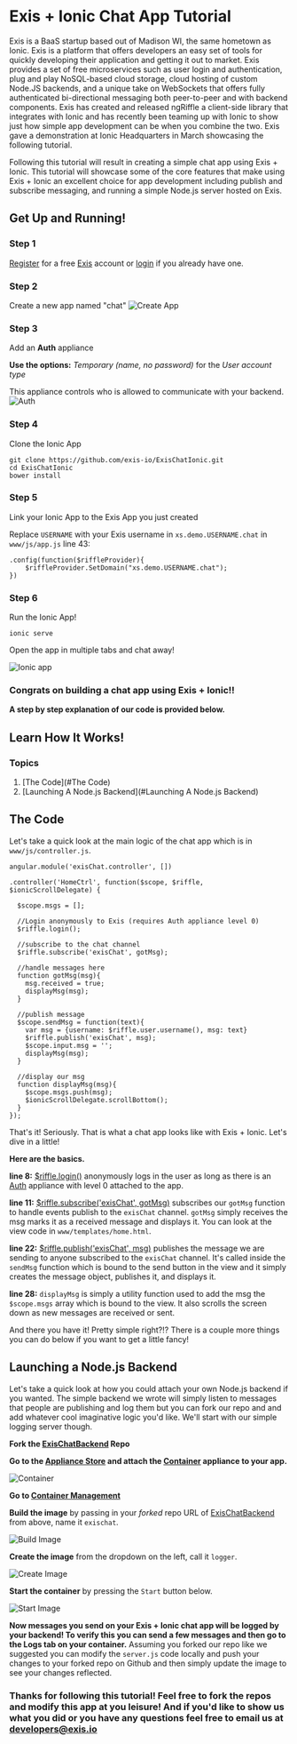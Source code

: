 # Exis + Ionic Chat App Tutorial

Exis is a BaaS startup based out of Madison WI, the same hometown as Ionic. Exis is a platform that offers developers an easy set of tools for quickly developing their application and getting it out to market. Exis provides a set of free microservices such as user login and authentication, plug and play NoSQL-based cloud storage, cloud hosting of custom Node.JS backends, and a unique take on WebSockets that offers fully authenticated bi-directional messaging both peer-to-peer and with backend components. Exis has created and released ngRiffle a client-side library that integrates with Ionic and has recently been teaming up with Ionic to show just how simple app development can be when you combine the two. Exis gave a demonstration at Ionic Headquarters in March showcasing the following tutorial.

Following this tutorial will result in creating a simple chat app using Exis + Ionic. This tutorial will showcase some of the core features that make using Exis + Ionic an excellent choice for app development including publish and subscribe messaging, and running a simple Node.js server hosted on Exis.

## Get Up and Running!
### Step 1
[Register](https://exis.io/register) for a free [Exis](https://exis.io) account or [login](https://exis.io/login) if you already have one.
### Step 2
Create a new app named "chat"
![Create App](http://my.exis.io.s3-website-us-west-2.amazonaws.com/assets/img/tutorials/templates/web_create_app.png)
### Step 3
Add an **Auth** appliance

**Use the options:** *Temporary (name, no password)* for the *User account type*

This appliance controls who is allowed to communicate with your backend.
![Auth](http://my.exis.io.s3-website-us-west-2.amazonaws.com/assests/img/tutorials/templates/web_attach_auth.png)
### Step 4
Clone the Ionic App
```
git clone https://github.com/exis-io/ExisChatIonic.git
cd ExisChatIonic
bower install
```
### Step 5
Link your Ionic App to the Exis App you just created

Replace `USERNAME` with your Exis username in `xs.demo.USERNAME.chat` in `www/js/app.js` line 43:

```
.config(function($riffleProvider){
    $riffleProvider.SetDomain("xs.demo.USERNAME.chat");
})
```
### Step 6
Run the Ionic App!

```
ionic serve
```

Open the app in multiple tabs and chat away!

![Ionic app](http://my.exis.io.s3-website-us-west-2.amazonaws.com/assests/img/tutorials/ionic/ionic-chat.png)

### Congrats on building a chat app using Exis + Ionic!!

**A step by step explanation of our code is provided below.**

## Learn How It Works!
### Topics

1. [The Code](#The Code)
2. [Launching A Node.js Backend](#Launching A Node.js Backend)

## The Code

Let's take a quick look at the main logic of the chat app which is in `www/js/controller.js`.
```
angular.module('exisChat.controller', []) 

.controller('HomeCtrl', function($scope, $riffle, $ionicScrollDelegate) {

  $scope.msgs = []; 

  //Login anonymously to Exis (requires Auth appliance level 0)
  $riffle.login();

  //subscribe to the chat channel
  $riffle.subscribe('exisChat', gotMsg);

  //handle messages here
  function gotMsg(msg){
    msg.received = true;
    displayMsg(msg);
  }
   
  //publish message
  $scope.sendMsg = function(text){
    var msg = {username: $riffle.user.username(), msg: text}
    $riffle.publish('exisChat', msg);
    $scope.input.msg = ''; 
    displayMsg(msg);
  }

  //display our msg
  function displayMsg(msg){
    $scope.msgs.push(msg);
    $ionicScrollDelegate.scrollBottom();
  }
});

```

That's it! Seriously. That is what a chat app looks like with Exis + Ionic. Let's dive in a little!

**Here are the basics.**

**line 8:** [$riffle.login()](https://exis.io/docs/API-Reference/ngRiffle#-riffle-login) anonymously logs in the user as long as there is an [Auth](https://exis.io/docs/appliances/Auth) appliance with level 0 attached to the app.

**line 11:** [$riffle.subscribe('exisChat', gotMsg)](https://exis.io/docs/API-Reference/ngRiffle#-riffle-subscribe) subscribes our `gotMsg` function to handle events publish to the `exisChat` channel.
`gotMsg` simply receives the msg marks it as a received message and displays it. You can look at the view code in `www/templates/home.html`.

**line 22:** [$riffle.publish('exisChat', msg)](https://exis.io/docs/API-Reference/ngRiffle#-riffle-publish) publishes the message we are sending to anyone subscribed to the `exisChat` channel.
It's called inside the `sendMsg` function which is bound to the send button in the view and it simply creates the message object, publishes it, and displays it.

**line 28:** `displayMsg` is simply a utility function used to add the msg the `$scope.msgs` array which is bound to the view. It also scrolls the screen down as new messages are received or sent.

And there you have it! Pretty simple right?!? There is a couple more things you can do below if you want to get a little fancy!

## Launching a Node.js Backend

Let's take a quick look at how you could attach your own Node.js backend if you wanted. The simple backend we wrote will simply listen to messages that people are publishing and log them
but you can fork our repo and and add whatever cool imaginative logic you'd like. We'll start with our simple logging server though.

**Fork the [ExisChatBackend](https://github.com/exis-io/ExisChatBackend.git) Repo**

**Go to the [Appliance Store](https://exis.io/app/chat/appliances) and attach the [Container](https://exis.io/docs/appliances/Container) appliance to your app.**

![Container](http://my.exis.io.s3-website-us-west-2.amazonaws.com/assests/img/tutorials/templates/web_attach_container.png)

**Go to [Container Management](https://exis.io/app/ionic/appliances)**

**Build the image** by passing in your *forked* repo URL of [ExisChatBackend](https://github.com/exis-io/ExisChatBackend.git) from above, name it `exischat`.

![Build Image](http://my.exis.io.s3-website-us-west-2.amazonaws.com/assests/img/tutorials/templates/web_container_buildimage.png)

**Create the image** from the dropdown on the left, call it `logger`.

![Create Image](http://my.exis.io.s3-website-us-west-2.amazonaws.com/assests/img/tutorials/templates/web_container_createimage.png)

**Start the container** by pressing the `Start` button below.

![Start Image](http://my.exis.io.s3-website-us-west-2.amazonaws.com/assests/img/tutorials/templates/web_container_startimage.png)

**Now messages you send on your Exis + Ionic chat app will be logged by your backend! To verify this you can send a few messages and then go to the Logs tab on your container.**
Assuming you forked our repo like we suggested you can modify the `server.js` code locally and push your changes to your forked repo on Github and then simply update the image to see your
changes reflected.

### Thanks for following this tutorial! Feel free to fork the repos and modify this app at you leisure! And if you'd like to show us what you did or you have any questions feel free to email us at [developers@exis.io](mailto:developers@exis.io)
